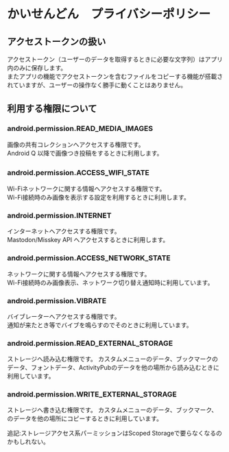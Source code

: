 # かいせんどん　プライバシーポリシー

## アクセストークンの扱い
アクセストークン（ユーザーのデータを取得するときに必要な文字列）はアプリ内のみに保存します。  
またアプリの機能でアクセストークンを含むファイルをコピーする機能が搭載されていますが、ユーザーの操作なく勝手に動くことはありません。

## 利用する権限について
### android.permission.READ_MEDIA_IMAGES
画像の共有コレクションへアクセスする権限です。  
Android Q 以降で画像つき投稿をするときに利用します。
### android.permission.ACCESS_WIFI_STATE　　
Wi-Fiネットワークに関する情報へアクセスする権限です。  
Wi-Fi接続時のみ画像を表示する設定を利用するときに利用します。
### android.permission.INTERNET
インターネットへアクセスする権限です。  
Mastodon/Misskey API へアクセスするときに利用します。
### android.permission.ACCESS_NETWORK_STATE
ネットワークに関する情報へアクセスする権限です。  
Wi-Fi接続時のみ画像表示、ネットワーク切り替え通知時に利用しています。
### android.permission.VIBRATE
バイブレーターへアクセスする権限です。  
通知が来たとき等でバイブを鳴らすのでそのときに利用しています。
### android.permission.READ_EXTERNAL_STORAGE
ストレージへ読み込む権限です。
カスタムメニューのデータ、ブックマークのデータ、フォントデータ、ActivityPubのデータを他の場所から読み込むときに利用しています。
### android.permission.WRITE_EXTERNAL_STORAGE
ストレージへ書き込む権限です。
カスタムメニューのデータ、ブックマーク、のデータを他の場所にコピーするときに利用しています。

追記:ストレージアクセス系パーミッションはScoped Storageで要らなくなるのかもしれない。
